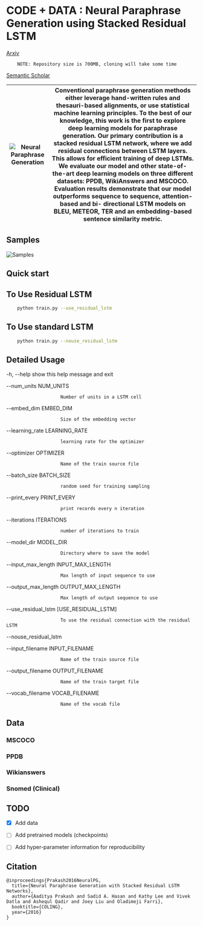 # CODE + DATA : Neural Paraphrase Generation using Stacked Residual LSTM
[Arxiv](https://arxiv.org/abs/1610.03098)

``` 
    NOTE: Repository size is 700MB, cloning will take some time
```

[Semantic Scholar](https://www.semanticscholar.org/paper/Neural-Paraphrase-Generation-with-Stacked-Residual-Prakash-Hasan/0662db8ec063f14507b43e4f93884c0d0e051d68)

![Neural Paraphrase Generation](https://github.com/iamaaditya/iamaaditya.github.io/raw/master/images/residual_lstm.png) |Conventional paraphrase generation methods either leverage hand-written rules and thesauri-based alignments, or use statistical machine learning principles. To the best of our knowledge, this work is the first to explore deep learning models for paraphrase generation. Our primary contribution is a stacked residual LSTM network, where we add residual connections between LSTM layers. This allows for efficient training of deep LSTMs. We evaluate our model and other state-of-the-art deep learning models on three different datasets: PPDB, WikiAnswers and MSCOCO. Evaluation results demonstrate that our model outperforms sequence to sequence, attention-based and bi- directional LSTM models on BLEU, METEOR, TER and an embedding-based sentence similarity metric.
-----|-----

## Samples

![Samples](https://github.com/iamaaditya/iamaaditya.github.io/raw/master/images/paraphrase_samples.png)


## Quick start

## To Use Residual LSTM
```bash
	python train.py --use_residual_lstm
```
## To Use standard LSTM
```bash
	python train.py --nouse_residual_lstm
```

## Detailed Usage
  -h, --help            show this help message and exit

  --num_units NUM_UNITS

                        Number of units in a LSTM cell

  --embed_dim EMBED_DIM

                        Size of the embedding vector

  --learning_rate LEARNING_RATE

                        learning rate for the optimizer

  --optimizer OPTIMIZER

                        Name of the train source file

  --batch_size BATCH_SIZE

                        random seed for training sampling

  --print_every PRINT_EVERY

                        print records every n iteration

  --iterations ITERATIONS

                        number of iterations to train

  --model_dir MODEL_DIR

                        Directory where to save the model

  --input_max_length INPUT_MAX_LENGTH

                        Max length of input sequence to use

  --output_max_length OUTPUT_MAX_LENGTH

                        Max length of output sequence to use

  --use_residual_lstm [USE_RESIDUAL_LSTM]

                        To use the residual connection with the residual LSTM

  --nouse_residual_lstm

  --input_filename INPUT_FILENAME

                        Name of the train source file

  --output_filename OUTPUT_FILENAME

                        Name of the train target file

  --vocab_filename VOCAB_FILENAME

                        Name of the vocab file

## Data

### MSCOCO
### PPDB
### Wikianswers
### Snomed (Clinical)

## TODO
- [x] Add data
- [ ] Add pretrained models (checkpoints)
- [ ] Add hyper-parameter information for reproducibility


## Citation

```
@inproceedings{Prakash2016NeuralPG,
  title={Neural Paraphrase Generation with Stacked Residual LSTM Networks},
  author={Aaditya Prakash and Sadid A. Hasan and Kathy Lee and Vivek Datla and Ashequl Qadir and Joey Liu and Oladimeji Farri},
  booktitle={COLING},
  year={2016}
}
```
